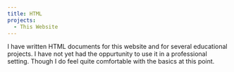 ```yaml
---
title: HTML
projects:
  - This Website
---
```


I have written HTML documents for this website and for 
several educational projects. I have not yet had the oppurtunity 
to use it in a professional setting. Though I do feel quite comfortable 
with the basics at this point.